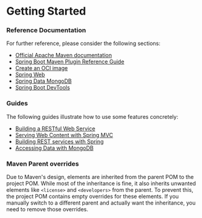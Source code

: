 # Getting Started

### Reference Documentation
For further reference, please consider the following sections:

* [Official Apache Maven documentation](https://maven.apache.org/guides/index.html)
* [Spring Boot Maven Plugin Reference Guide](https://docs.spring.io/spring-boot/3.5.7/maven-plugin)
* [Create an OCI image](https://docs.spring.io/spring-boot/3.5.7/maven-plugin/build-image.html)
* [Spring Web](https://docs.spring.io/spring-boot/3.5.7/reference/web/servlet.html)
* [Spring Data MongoDB](https://docs.spring.io/spring-boot/3.5.7/reference/data/nosql.html#data.nosql.mongodb)
* [Spring Boot DevTools](https://docs.spring.io/spring-boot/3.5.7/reference/using/devtools.html)

### Guides
The following guides illustrate how to use some features concretely:

* [Building a RESTful Web Service](https://spring.io/guides/gs/rest-service/)
* [Serving Web Content with Spring MVC](https://spring.io/guides/gs/serving-web-content/)
* [Building REST services with Spring](https://spring.io/guides/tutorials/rest/)
* [Accessing Data with MongoDB](https://spring.io/guides/gs/accessing-data-mongodb/)

### Maven Parent overrides

Due to Maven's design, elements are inherited from the parent POM to the project POM.
While most of the inheritance is fine, it also inherits unwanted elements like `<license>` and `<developers>` from the parent.
To prevent this, the project POM contains empty overrides for these elements.
If you manually switch to a different parent and actually want the inheritance, you need to remove those overrides.

